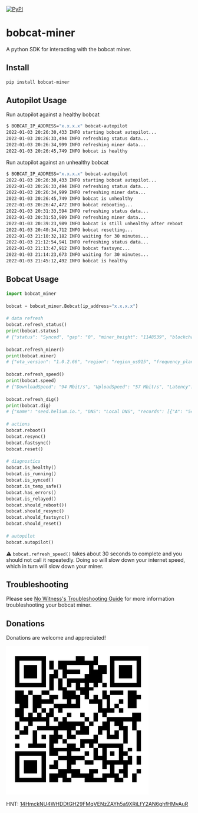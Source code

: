[![PyPI](https://img.shields.io/pypi/v/bobcat_miner.svg)](https://pypi.org/project/bobcat-miner/)

# bobcat-miner

A python SDK for interacting with the bobcat miner.

## Install

```bash
pip install bobcat-miner
```

## Autopilot Usage

Run autopilot against a healthy bobcat

```bash
$ BOBCAT_IP_ADDRESS="x.x.x.x" bobcat-autopilot
2022-01-03 20:26:30,433 INFO starting bobcat autopilot...
2022-01-03 20:26:33,494 INFO refreshing status data...
2022-01-03 20:26:34,999 INFO refreshing miner data...
2022-01-03 20:26:45,749 INFO bobcat is healthy
```

Run autopilot against an unhealthy bobcat

```bash
$ BOBCAT_IP_ADDRESS="x.x.x.x" bobcat-autopilot
2022-01-03 20:26:30,433 INFO starting bobcat autopilot...
2022-01-03 20:26:33,494 INFO refreshing status data...
2022-01-03 20:26:34,999 INFO refreshing miner data...
2022-01-03 20:26:45,749 INFO bobcat is unhealthy
2022-01-03 20:26:47,472 INFO bobcat rebooting...
2022-01-03 20:31:33,594 INFO refreshing status data...
2022-01-03 20:31:53,989 INFO refreshing miner data...
2022-01-03 20:39:23,989 INFO bobcat is still unhealthy after reboot
2022-01-03 20:40:34,712 INFO bobcat resetting...
2022-01-03 21:10:32,182 INFO waiting for 30 minutes...
2022-01-03 21:12:54,941 INFO refreshing status data...
2022-01-03 21:13:47,912 INFO bobcat fastsync...
2022-01-03 21:14:23,673 INFO waiting for 30 minutes...
2022-01-03 21:45:12,492 INFO bobcat is healthy
```

## Bobcat Usage

```python
import bobcat_miner

bobcat = bobcat_miner.Bobcat(ip_address="x.x.x.x")

# data refresh
bobcat.refresh_status()
print(bobcat.status)
# {"status": "Synced", "gap": "0", "miner_height": "1148539", "blockchain_height": "1148539", "epoch": "30157"}

bobcat.refresh_miner()
print(bobcat.miner)
# {"ota_version": "1.0.2.66", "region": "region_us915", "frequency_plan": "us915", "animal": "my-mocked-miner", ... }

bobcat.refresh_speed()
print(bobcat.speed)
# {"DownloadSpeed": "94 Mbit/s", "UploadSpeed": "57 Mbit/s", "Latency": "7.669083ms"}

bobcat.refresh_dig()
print(bobcat.dig)
# {"name": "seed.helium.io.", "DNS": "Local DNS", "records": [{"A": "54.232.171.76", ... ]}

# actions
bobcat.reboot()
bobcat.resync()
bobcat.fastsync()
bobcat.reset()

# diagnostics
bobcat.is_healthy()
bobcat.is_running()
bobcat.is_synced()
bobcat.is_temp_safe()
bobcat.has_errors()
bobcat.is_relayed()
bobcat.should_reboot())
bobcat.should_resync()
bobcat.should_fastsync()
bobcat.should_reset()

# autopilot
bobcat.autopilot()
```

:warning: `bobcat.refresh_speed()` takes about 30 seconds to complete and you should not call it repeatedly. Doing so will slow down your internet speed, which in turn will slow down your miner.

## Troubleshooting

Please see [No Witness's Troubleshooting Guide](https://www.nowitness.org/troubleshooting/) for more information troubleshooting your bobcat miner.

## Donations

Donations are welcome and appreciated!

[![HNT: 14HmckNU4WHDDtGH29FMqVENzZAYh5a9XRiLfY2AN6ghfHMvAuR](./images/wallet.jpg)](https://explorer-v1.helium.com/accounts/14HmckNU4WHDDtGH29FMqVENzZAYh5a9XRiLfY2AN6ghfHMvAuR)

HNT: [14HmckNU4WHDDtGH29FMqVENzZAYh5a9XRiLfY2AN6ghfHMvAuR](https://explorer-v1.helium.com/accounts/14HmckNU4WHDDtGH29FMqVENzZAYh5a9XRiLfY2AN6ghfHMvAuR)
